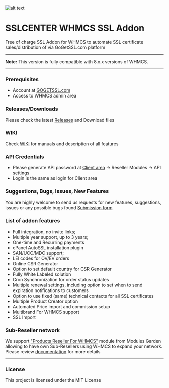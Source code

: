 ![alt text](https://gogetssl.com/images/logo-horizontal-270x81_powered.svg "Logo Title Text 1")
# SSLCENTER WHMCS SSL Addon
Free of charge SSL Addon for WHMCS to automate SSL certificate sales/distribution of via GoGetSSL.com platform

***
**Note:** This version is fully compatible with 8.x.x versions of WHMCS.
***

### Prerequisites
- Account at [GOGETSSL.com](https://www.gogetssl.com)
- Access to WHMCS admin area

### Releases/Downloads
Please check the latest [Releases](https://github.com/gogetssl/whmcs-addon/releases) and Download files 

### WIKI
Check [WIKI](https://github.com/gogetssl/whmcs-addon/wiki) for manuals and description of all features

### API Credentials
- Please generate API password at [Client area](https://my.gogetssl.com) -> Reseller Modules -> API settings
- Login is the same as login for Client area

### Suggestions, Bugs, Issues, New Features
You are highly welcome to send us requests for new features, suggestions, issues or any possible bugs found
[Submission form](https://github.com/gogetssl/whmcs-addon/issues/new/choose)

### List of addon features
- Full integration, no invite links;
- Multiple year support, up to 3 years;
- One-time and Recurring payments
- cPanel AutoSSL installation plugin
- SAN/UCC/MDC support;
- LEI codes for OV/EV orders
- Online CSR Generator
- Option to set default country for CSR Generator
- Fully White Labeled solution
- Cron Synchronization for order status updates
- Multiple renewal settings, including option to set when to send expiration notifications to customers
- Option to use fixed (same) technical contacts for all SSL certificates
- Multiple Product Creator option
- Automated Price import and commission setup
- Multibrand For WHMCS support
- SSL Import

### Sub-Reseller network
We support ["Products Reseller For WHMCS"](https://www.modulesgarden.com/products/whmcs/products-reseller#features) module from Modules Garden allowing to have own Sub-Resellers using WHMCS to expand your network. Please review [documentation](https://github.com/gogetssl/whmcs-addon/wiki/Sub-Resellers-module) for more details
***

### License
This project is licensed under the MIT License



